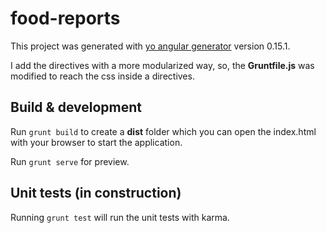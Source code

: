 # food-reports

This project was generated with [yo angular generator](https://github.com/yeoman/generator-angular)
version 0.15.1. 

I add the directives with a more modularized way, so, the **Gruntfile.js** was modified to reach the css inside a directives.

## Build & development

Run `grunt build` to create a **dist** folder which you can open the index.html with your browser to start the application.

Run `grunt serve` for preview.

## Unit tests (in construction)

Running `grunt test` will run the unit tests with karma.
